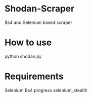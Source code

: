 # Shodan-Scraper
Bs4 and Selenium based scraper
# How to use
python shodan.py
# Requirements
Selenium
Bs4
progress
selenium_stealth
